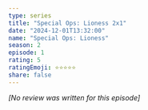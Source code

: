 ```yaml
---
type: series
title: "Special Ops: Lioness 2x1"
date: "2024-12-01T13:32:00"
name: "Special Ops: Lioness"
season: 2
episode: 1
rating: 5
ratingEmoji: ⭐️⭐️⭐️⭐️⭐️
share: false
---
```


_[No review was written for this episode]_
